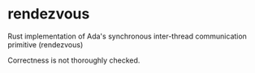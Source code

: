 # rendezvous

Rust implementation of Ada's synchronous inter-thread communication primitive (rendezvous)

Correctness is not thoroughly checked.
